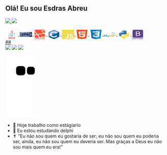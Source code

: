 ## Olá! Eu sou Esdras Abreu 
 <div>
  <a href="https://github.com/esdrasabreu">
  <img height="180em" src="https://github-readme-stats.vercel.app/api?username=esdrasabreu&show_icons=true&theme=merko&include_all_commits=true&count_private=true"/>
  <img height="180em" src="https://github-readme-stats.vercel.app/api/top-langs/?username=esdrasabreu&layout=compact&langs_count=7&theme=merko"/>
</div>
<div style="display: inline_block"><br>
  
  <img align="center" alt="esdras-java" height="30" width="40" src="https://github.com/devicons/devicon/blob/master/icons/java/java-original-wordmark.svg">
  <img align="center" alt="esdras-php" height="30" width="40" src="https://github.com/devicons/devicon/blob/master/icons/php/php-original.svg">
  <img align="center" alt="esdras-laravel" height="30" width="40" src="https://github.com/devicons/devicon/blob/master/icons/laravel/laravel-plain-wordmark.svg">
  <img align="center" alt="esdras-c" height="30" width="40" src="https://github.com/devicons/devicon/blob/master/icons/c/c-original.svg">
  <img align="center" alt="esdras-js" height="30" width="40" src="https://raw.githubusercontent.com/devicons/devicon/master/icons/javascript/javascript-plain.svg">
  <img align="center" alt="esdras-HTML" height="30" width="40" src="https://raw.githubusercontent.com/devicons/devicon/master/icons/html5/html5-original.svg">
  <img align="center" alt="esdras-CSS" height="30" width="40" src="https://raw.githubusercontent.com/devicons/devicon/master/icons/css3/css3-original.svg">
  <img align="center" alt="esdras-Js" height="30" width="40" src="https://github.com/devicons/devicon/blob/master/icons/mysql/mysql-original-wordmark.svg">
  <img align="center" alt="esdras-Python" height="30" width="40" src="https://raw.githubusercontent.com/devicons/devicon/master/icons/python/python-original.svg">
  <img align="center" alt="esdras-bootstrap" height="30" width="40" src="https://github.com/devicons/devicon/blob/master/icons/bootstrap/bootstrap-plain-wordmark.svg">
</div>
  ##
<div> 
  <a href="https://instagram.com/esdras.abreu" target="_blank"><img src="https://img.shields.io/badge/-Instagram-%23E4405F?style=for-the-badge&logo=instagram&logoColor=white" target="_blank"></a> 
  <a href = "mailto:esdrasabreu.dev@gmail.com"><img src="https://img.shields.io/badge/-Gmail-%23333?style=for-the-badge&logo=gmail&logoColor=white" target="_blank"></a>
  <a href="https://www.linkedin.com/in/esdrasabreu" target="_blank"><img src="https://img.shields.io/badge/-LinkedIn-%230077B5?style=for-the-badge&logo=linkedin&logoColor=white" target="_blank"></a> 
 
  ![Snake animation](https://github.com/rafaballerini/rafaballerini/blob/output/github-contribution-grid-snake.svg)
  
</div>

- 🔭 Hoje trabalho como estágiario
- 🌱 Eu estou estudando delphi
- ✝ "Eu não sou quem eu gostaria de ser; eu não sou quem eu poderia ser, ainda, eu não sou quem eu deveria ser. Mas graças a Deus eu não sou mais quem eu era!"

